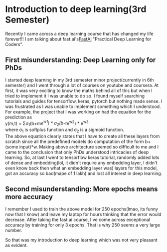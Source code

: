 # Introduction to deep learning(3rd Semester)
Recently I came across a deep learning course that has changed my life forever!!! I am talking about fast.ai's[FastAI](https://fast.ai) "Practical Deep Learning for Coders".
## First misunderstanding: Deep Learning only for PhDs  
    
I started deep learning in my 3rd semester minor project(currently in 6th semester) and I went through a lot of courses on youtube and coursera. At first, it was very exciting to know the maths behind all of this but when I tried to implement it I was unable to do so. I found myself searching tutorials and guides for tensorflow, keras, pytorch but nothing made sense. I was frustrated as I was unable to implement something which I understood. For example, the project that I was working on had the equation for the prediction as  
y(m,t) = Σσ<sub>1</sub>(b+m*e<sup>w1</sup>) * σ<sub>2</sub>(b-t*e<sup>w2</sup>) * e<sup>w3</sup>  
where σ<sub>1</sub> is softplus function and σ<sub>2</sub> is a sigmoid function.  
The above equation clearly states that I have to create all these layers from scratch since all the predefined models do computation of the form b+(some input)*w. Making above architecture seemed so difficult to me and I came to the conclusion that only PhDs understood intricacies of deep learning. So, at last I went to tensorflow keras tutorial, randomly added lots of dense and embedding(lol, it didn't require any embedding layer, I didn't even know back then what an embedding layer was) layers for this model, got an accuracy so bad(mape of 1 lakh) and lost all interest in deep learning.  

## Second misunderstanding: More epochs means more accuracy  
I remember I used to train the above model for 250 epochs(lmao, its funny now that I know) and leave my laptop for hours thinking that the error would decrease. After taking the fast.ai course, I've come across exceptional accuracy by training for only 3 epochs. That is why 250 seems a very large number.  

So that was my introduction to deep learning which was not very pleasant as evident.    

  

